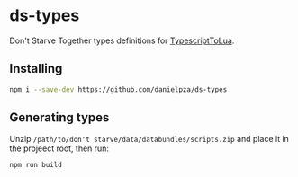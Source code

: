 # ds-types

Don't Starve Together types definitions for [TypescriptToLua](https://github.com/TypeScriptToLua/TypeScriptToLua).

## Installing

```sh
npm i --save-dev https://github.com/danielpza/ds-types
```

## Generating types

Unzip `/path/to/don't starve/data/databundles/scripts.zip` and place it in the projeect root, then run:

```sh
npm run build
```
